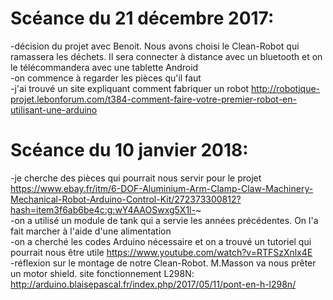 # Scéance du 21 décembre 2017:
-décision du projet avec Benoit. Nous avons choisi le Clean-Robot qui ramassera les déchets. Il sera connecter à distance avec un bluetooth et on le télécommandera avec une tablette Android  
-on commence à regarder les pièces qu'il faut  
-j'ai trouvé un site expliquant comment fabriquer un robot http://robotique-projet.lebonforum.com/t384-comment-faire-votre-premier-robot-en-utilisant-une-arduino  

# Scéance du 10 janvier 2018:  
-je cherche des pièces qui pourrait nous servir pour le projet https://www.ebay.fr/itm/6-DOF-Aluminium-Arm-Clamp-Claw-Machinery-Mechanical-Robot-Arduino-Control-Kit/272373300812?hash=item3f6ab6be4c:g:wY4AAOSwxg5X1l-~  
-on a utilisé un module de tank qui a servie les années précédentes. On l'a fait marcher à l'aide d'une alimentation  
-on a cherché les codes Arduino nécessaire et on a trouvé un tutoriel qui pourrait nous être utile https://www.youtube.com/watch?v=RTFSzXnlx4E  
-réflexion sur le montage de notre Clean-Robot. M.Masson va nous prêter un motor shield.
site fonctionnement L298N:
http://arduino.blaisepascal.fr/index.php/2017/05/11/pont-en-h-l298n/
